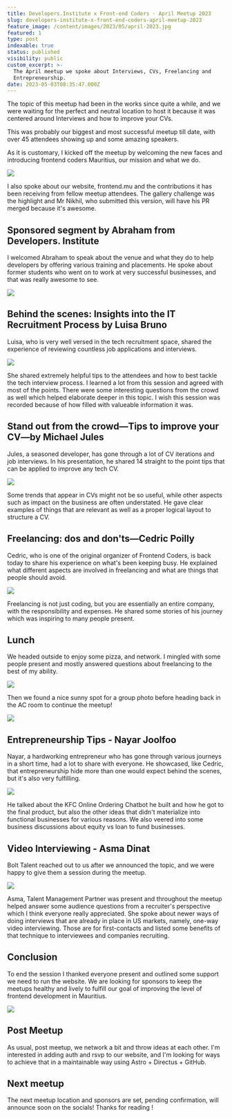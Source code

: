 ```yaml
---
title: Developers.Institute x Front-end Coders - April Meetup 2023
slug: developers-institute-x-front-end-coders-april-meetup-2023
feature_image: /content/images/2023/05/april-2023.jpg
featured: 1
type: post
indexable: true
status: published
visibility: public
custom_excerpt: >-
  The April meetup we spoke about Interviews, CVs, Freelancing and
  Entrepreneurship.
date: 2023-05-03T08:35:47.000Z
---
```


The topic of this meetup had been in the works since quite a while, and we were waiting for the perfect and neutral location to host it because it was centered around Interviews and how to improve your CVs.

This was probably our biggest and most successful meetup till date, with over 45 attendees showing up and some amazing speakers.

As it is customary, I kicked off the meetup by welcoming the new faces and introducing frontend coders Mauritius, our mission and what we do.

![](/content/images/2023/05/image-12.png)

I also spoke about our website, frontend.mu and the contributions it has been receiving from fellow meetup attendees. The gallery challenge was the highlight and Mr Nikhil, who submitted this version, will have his PR merged because it's awesome.

## Sponsored segment by Abraham from Developers. Institute

I welcomed Abraham to speak about the venue and what they do to help developers by offering various training and placements. He spoke about former students who went on to work at very successful businesses, and that was really awesome to see.

![](/content/images/2023/05/image-13.png)

## Behind the scenes: Insights into the IT Recruitment Process by Luisa Bruno

Luisa, who is very well versed in the tech recruitment space, shared the experience of reviewing countless job applications and interviews.

![](/content/images/2023/05/image-14.png)

She shared extremely helpful tips to the attendees and how to best tackle the tech interview process. I learned a lot from this session and agreed with most of the points. There were some interesting questions from the crowd as well which helped elaborate deeper in this topic. I wish this session was recorded because of how filled with valueable information it was.

## Stand out from the crowd—Tips to improve your CV—by Michael Jules

Jules, a seasoned developer, has gone through a lot of CV iterations and job interviews. In his presentation, he shared 14 straight to the point tips that can be applied to improve any tech CV.

![](/content/images/2023/05/image-28.png)

Some trends that appear in CVs might not be so useful, while other aspects such as impact on the business are often understated. He gave clear examples of things that are relevant as well as a proper logical layout to structure a CV.

## Freelancing: dos and don'ts—Cedric Poilly

Cedric, who is one of the original organizer of Frontend Coders, is back today to share his experience on what's been keeping busy. He explained what different aspects are involved in freelancing and what are things that people should avoid.

![](/content/images/2023/05/image-27.png)

Freelancing is not just coding, but you are essentially an entire company, with the responsibility and expenses. He shared some stories of his journey which was inspiring to many people present.

## Lunch

We headed outside to enjoy some pizza, and network. I mingled with some people present and mostly answered questions about freelancing to the best of my ability.

![](/content/images/2023/05/image-29.png)

Then we found a nice sunny spot for a group photo before heading back in the AC room to continue the meetup!

![](/content/images/2023/05/image.png)

## Entrepreneurship Tips - Nayar Joolfoo

Nayar, a hardworking entrepreneur who has gone through various journeys in a short time, had a lot to share with everyone. He showcased, like Cedric, that entrepreneurship hide more than one would expect behind the scenes, but it's also very fulfilling.

![](/content/images/2023/05/image-21.png)

He talked about the KFC Online Ordering Chatbot he built and how he got to the final product, but also the other ideas that didn't materialize into functional businesses for various reasons. We also veered into some business discussions about equity vs loan to fund businesses.

## Video Interviewing - Asma Dinat

Bolt Talent reached out to us after we announced the topic, and we were happy to give them a session during the meetup.

![](/content/images/2023/05/image-22.png)

Asma, Talent Management Partner was present and throughout the meetup helped answer some audience questions from a recruiter's perspective which I think everyone really appreciated. She spoke about newer ways of doing interviews that are already in place in US markets, namely, one-way video interviewing. Those are for first-contacts and listed some benefits of that technique to interviewees and companies recruiting.

## Conclusion

To end the session I thanked everyone present and outlined some support we need to run the website. We are looking for sponsors to keep the meetups healthy and lively to fulfill our goal of improving the level of frontend development in Mauritius.

![](/content/images/2023/05/image-23.png)

## Post Meetup

As usual, post meetup, we network a bit and throw ideas at each other. I'm interested in adding auth and rsvp to our website, and I'm looking for ways to achieve that in a maintainable way using Astro + Directus + GitHub.

## Next meetup

The next meetup location and sponsors are set, pending confirmation, will announce soon on the socials! Thanks for reading !
